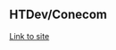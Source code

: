 ## HTDev/Conecom

[Link to site](https://reservoir-pages.github.io/Conecom/ "Сайт размещен на GitHub Pages")